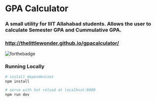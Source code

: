 # GPA Calculator

### A small utility for IIIT Allahabad students. Allows the user to calculate Semester GPA and Cummulative GPA.

### <http://thelittlewonder.github.io/gpacalculator/>

![forthebadge](https://forthebadge.com/images/badges/60-percent-of-the-time-works-every-time.svg)

### Running Locally

```bash
# install dependencies
npm install

# serve with hot reload at localhost:8080
npm run dev
```

